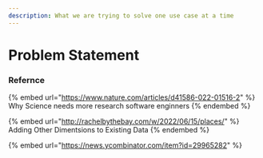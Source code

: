```yaml
---
description: What we are trying to solve one use case at a time
---
```


# Problem Statement











### Refernce

{% embed url="https://www.nature.com/articles/d41586-022-01516-2" %}
Why Science needs more research software enginners
{% endembed %}

{% embed url="http://rachelbythebay.com/w/2022/06/15/places/" %}
Adding Other Dimentsions to Existing Data
{% endembed %}

{% embed url="https://news.ycombinator.com/item?id=29965282" %}
